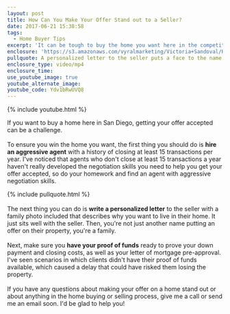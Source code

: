 ```yaml
---
layout: post
title: How Can You Make Your Offer Stand out to a Seller?
date: 2017-06-21 15:38:58
tags:
  - Home Buyer Tips
excerpt: 'It can be tough to buy the home you want here in the competitive San Diego market, but these tips will help your offer stand out to sellers.'
enclosure: 'https://s3.amazonaws.com/vyralmarketing/Victoria+Sandoval/How+to+make+your+offer+stand+out.mp4'
pullquote: A personalized letter to the seller puts a face to the name.
enclosure_type: video/mp4
enclosure_time:
use_youtube_image: true
youtube_alternate_image:
youtube_code: Ydv1bRwUVQ8
---
```



{% include youtube.html %}

If you want to buy a home here in San Diego, getting your offer accepted can be a challenge.
<br>
<br>To ensure you win the home you want, the first thing you should do is **hire an aggressive agent** with a history of closing at least 15 transactions per year. I've noticed that agents who don't close at least 15 transactions a year haven't really developed the negotiation skills you need to help you get your offer accepted, so do your homework and find an agent with aggressive negotiation skills.

{% include pullquote.html %}
<br>
<br>The next thing you can do is **write a personalized letter** to the seller with a family photo included that describes why you want to live in their home. It just sits well with the seller. Then, you're not just another name putting an offer on their property, you're a family.
<br>
<br>Next, make sure you **have your proof of funds** ready to prove your down payment and closing costs, as well as your letter of mortgage pre-approval. I've seen scenarios in which clients didn't have their proof of funds available, which caused a delay that could have risked them losing the property.
<br>
<br>If you have any questions about making your offer on a home stand out or about anything in the home buying or selling process, give me a call or send me an email soon. I'd be glad to help you!